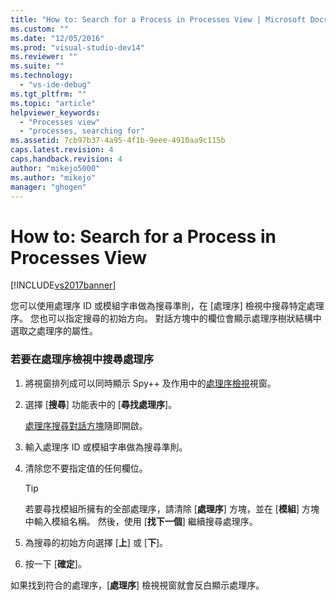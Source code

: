 ```yaml
---
title: "How to: Search for a Process in Processes View | Microsoft Docs"
ms.custom: ""
ms.date: "12/05/2016"
ms.prod: "visual-studio-dev14"
ms.reviewer: ""
ms.suite: ""
ms.technology: 
  - "vs-ide-debug"
ms.tgt_pltfrm: ""
ms.topic: "article"
helpviewer_keywords: 
  - "Processes view"
  - "processes, searching for"
ms.assetid: 7cb97b37-4a95-4f1b-9eee-4910aa9c115b
caps.latest.revision: 4
caps.handback.revision: 4
author: "mikejo5000"
ms.author: "mikejo"
manager: "ghogen"
---
```

# How to: Search for a Process in Processes View
[!INCLUDE[vs2017banner](../code-quality/includes/vs2017banner.md)]

您可以使用處理序 ID 或模組字串做為搜尋準則，在 \[處理序\] 檢視中搜尋特定處理序。  您也可以指定搜尋的初始方向。  對話方塊中的欄位會顯示處理序樹狀結構中選取之處理序的屬性。  
  
### 若要在處理序檢視中搜尋處理序  
  
1.  將視窗排列成可以同時顯示 Spy\+\+ 及作用中的[處理序檢視](../debugger/processes-view.md)視窗。  
  
2.  選擇 \[**搜尋**\] 功能表中的 \[**尋找處理序**\]。  
  
     [處理序搜尋對話方塊](../debugger/process-search-dialog-box.md)隨即開啟。  
  
3.  輸入處理序 ID 或模組字串做為搜尋準則。  
  
4.  清除您不要指定值的任何欄位。  
  
    > [!TIP]
    >  若要尋找模組所擁有的全部處理序，請清除 \[**處理序**\] 方塊，並在 \[**模組**\] 方塊中輸入模組名稱。  然後，使用 \[**找下一個**\] 繼續搜尋處理序。  
  
5.  為搜尋的初始方向選擇 \[**上**\] 或 \[**下**\]。  
  
6.  按一下 \[**確定**\]。  
  
 如果找到符合的處理序，\[**處理序**\] 檢視視窗就會反白顯示處理序。